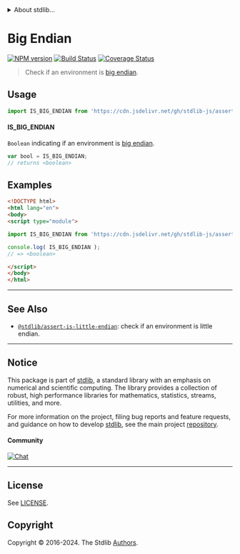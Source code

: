 <!--

@license Apache-2.0

Copyright (c) 2018 The Stdlib Authors.

Licensed under the Apache License, Version 2.0 (the "License");
you may not use this file except in compliance with the License.
You may obtain a copy of the License at

   http://www.apache.org/licenses/LICENSE-2.0

Unless required by applicable law or agreed to in writing, software
distributed under the License is distributed on an "AS IS" BASIS,
WITHOUT WARRANTIES OR CONDITIONS OF ANY KIND, either express or implied.
See the License for the specific language governing permissions and
limitations under the License.

-->


<details>
  <summary>
    About stdlib...
  </summary>
  <p>We believe in a future in which the web is a preferred environment for numerical computation. To help realize this future, we've built stdlib. stdlib is a standard library, with an emphasis on numerical and scientific computation, written in JavaScript (and C) for execution in browsers and in Node.js.</p>
  <p>The library is fully decomposable, being architected in such a way that you can swap out and mix and match APIs and functionality to cater to your exact preferences and use cases.</p>
  <p>When you use stdlib, you can be absolutely certain that you are using the most thorough, rigorous, well-written, studied, documented, tested, measured, and high-quality code out there.</p>
  <p>To join us in bringing numerical computing to the web, get started by checking us out on <a href="https://github.com/stdlib-js/stdlib">GitHub</a>, and please consider <a href="https://opencollective.com/stdlib">financially supporting stdlib</a>. We greatly appreciate your continued support!</p>
</details>

# Big Endian

[![NPM version][npm-image]][npm-url] [![Build Status][test-image]][test-url] [![Coverage Status][coverage-image]][coverage-url] <!-- [![dependencies][dependencies-image]][dependencies-url] -->

> Check if an environment is [big endian][endianness].



<section class="usage">

## Usage

```javascript
import IS_BIG_ENDIAN from 'https://cdn.jsdelivr.net/gh/stdlib-js/assert-is-big-endian@v0.2.2-esm/index.mjs';
```

#### IS_BIG_ENDIAN

`Boolean` indicating if an environment is [big endian][endianness].

```javascript
var bool = IS_BIG_ENDIAN;
// returns <boolean>
```

</section>

<!-- /.usage -->

<section class="examples">

## Examples

<!-- eslint no-undef: "error" -->

```html
<!DOCTYPE html>
<html lang="en">
<body>
<script type="module">

import IS_BIG_ENDIAN from 'https://cdn.jsdelivr.net/gh/stdlib-js/assert-is-big-endian@v0.2.2-esm/index.mjs';

console.log( IS_BIG_ENDIAN );
// => <boolean>

</script>
</body>
</html>
```

</section>

<!-- /.examples -->



<!-- Section for related `stdlib` packages. Do not manually edit this section, as it is automatically populated. -->

<section class="related">

* * *

## See Also

-   <span class="package-name">[`@stdlib/assert-is-little-endian`][@stdlib/assert/is-little-endian]</span><span class="delimiter">: </span><span class="description">check if an environment is little endian.</span>

</section>

<!-- /.related -->

<!-- Section for all links. Make sure to keep an empty line after the `section` element and another before the `/section` close. -->


<section class="main-repo" >

* * *

## Notice

This package is part of [stdlib][stdlib], a standard library with an emphasis on numerical and scientific computing. The library provides a collection of robust, high performance libraries for mathematics, statistics, streams, utilities, and more.

For more information on the project, filing bug reports and feature requests, and guidance on how to develop [stdlib][stdlib], see the main project [repository][stdlib].

#### Community

[![Chat][chat-image]][chat-url]

---

## License

See [LICENSE][stdlib-license].


## Copyright

Copyright &copy; 2016-2024. The Stdlib [Authors][stdlib-authors].

</section>

<!-- /.stdlib -->

<!-- Section for all links. Make sure to keep an empty line after the `section` element and another before the `/section` close. -->

<section class="links">

[npm-image]: http://img.shields.io/npm/v/@stdlib/assert-is-big-endian.svg
[npm-url]: https://npmjs.org/package/@stdlib/assert-is-big-endian

[test-image]: https://github.com/stdlib-js/assert-is-big-endian/actions/workflows/test.yml/badge.svg?branch=v0.2.2
[test-url]: https://github.com/stdlib-js/assert-is-big-endian/actions/workflows/test.yml?query=branch:v0.2.2

[coverage-image]: https://img.shields.io/codecov/c/github/stdlib-js/assert-is-big-endian/main.svg
[coverage-url]: https://codecov.io/github/stdlib-js/assert-is-big-endian?branch=main

<!--

[dependencies-image]: https://img.shields.io/david/stdlib-js/assert-is-big-endian.svg
[dependencies-url]: https://david-dm.org/stdlib-js/assert-is-big-endian/main

-->

[chat-image]: https://img.shields.io/gitter/room/stdlib-js/stdlib.svg
[chat-url]: https://app.gitter.im/#/room/#stdlib-js_stdlib:gitter.im

[stdlib]: https://github.com/stdlib-js/stdlib

[stdlib-authors]: https://github.com/stdlib-js/stdlib/graphs/contributors

[cli-section]: https://github.com/stdlib-js/assert-is-big-endian#cli
[cli-url]: https://github.com/stdlib-js/assert-is-big-endian/tree/cli
[@stdlib/assert-is-big-endian]: https://github.com/stdlib-js/assert-is-big-endian/tree/main

[umd]: https://github.com/umdjs/umd
[es-module]: https://developer.mozilla.org/en-US/docs/Web/JavaScript/Guide/Modules

[deno-url]: https://github.com/stdlib-js/assert-is-big-endian/tree/deno
[deno-readme]: https://github.com/stdlib-js/assert-is-big-endian/blob/deno/README.md
[umd-url]: https://github.com/stdlib-js/assert-is-big-endian/tree/umd
[umd-readme]: https://github.com/stdlib-js/assert-is-big-endian/blob/umd/README.md
[esm-url]: https://github.com/stdlib-js/assert-is-big-endian/tree/esm
[esm-readme]: https://github.com/stdlib-js/assert-is-big-endian/blob/esm/README.md
[branches-url]: https://github.com/stdlib-js/assert-is-big-endian/blob/main/branches.md

[stdlib-license]: https://raw.githubusercontent.com/stdlib-js/assert-is-big-endian/main/LICENSE

[endianness]: https://en.wikipedia.org/wiki/Endianness

<!-- <related-links> -->

[@stdlib/assert/is-little-endian]: https://github.com/stdlib-js/assert-is-little-endian/tree/esm

<!-- </related-links> -->

</section>

<!-- /.links -->
